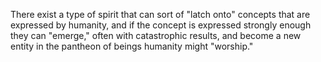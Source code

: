 There exist a type of spirit that can sort of "latch onto" concepts that are expressed by humanity, and if the concept is expressed strongly enough they can "emerge," often with catastrophic results, and become a new entity in the pantheon of beings humanity might "worship."